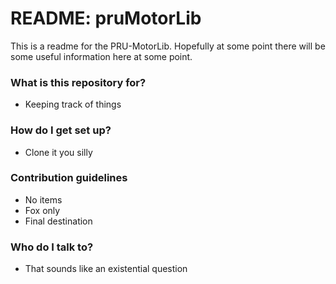 # README: pruMotorLib #

This is a readme for the PRU-MotorLib. Hopefully at some point there will be some useful information here at some point.

### What is this repository for? ###

* Keeping track of things

### How do I get set up? ###

* Clone it you silly

### Contribution guidelines ###

* No items
* Fox only 
* Final destination

### Who do I talk to? ###

* That sounds like an existential question